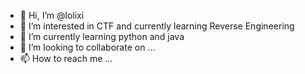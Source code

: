 - 👋 Hi, I’m @lolixi
- 👀 I’m interested in CTF and currently learning Reverse Engineering
- 🌱 I’m currently learning python and java
- 💞️ I’m looking to collaborate on ...
- 📫 How to reach me ...

<!---
lolixi/lolixi is a ✨ special ✨ repository because its `README.md` (this file) appears on your GitHub profile.
You can click the Preview link to take a look at your changes.
--->
